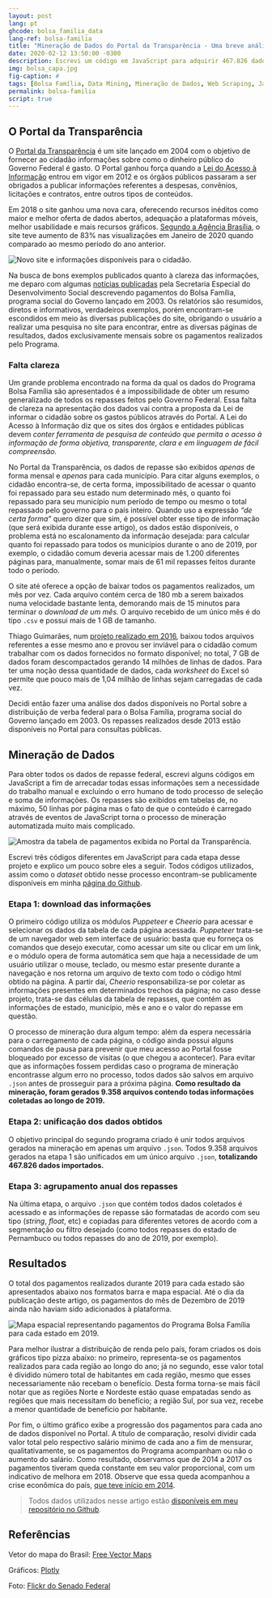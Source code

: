 ```yaml
---
layout: post
lang: pt
ghcode: bolsa_familia_data
lang-ref: bolsa-familia
title: "Mineração de Dados do Portal da Transparência - Uma breve análise dos pagamentos do Bolsa Família ao longo dos anos"
date: 2020-02-12 13:50:00 -0300
description: Escrevi um código em JavaScript para adquirir 467.826 dados referentes a 7 anos de pagamentos do Programa Bolsa Família.
img: bolsa_capa.jpg
fig-caption: #
tags: [Bolsa Família, Data Mining, Mineração de Dados, Web Scraping, JavaScript]
permalink: bolsa-familia
script: true
---
```

## O Portal da Transparência

O [Portal da Transparência](portaldatransparencia.gov.br/) é um site lançado em 2004 com o objetivo de fornecer ao cidadão informações sobre como o dinheiro público do Governo Federal é gasto. O Portal ganhou força quando a [Lei do Acesso à Informação](http://www.planalto.gov.br/ccivil_03/_ato2011-2014/2011/lei/l12527.htm) entrou em vigor em 2012 e os órgãos públicos passaram a ser obrigados a publicar informações referentes a despesas, convênios, licitações e contratos, entre outros tipos de conteúdos.

Em 2018 o site ganhou uma nova cara, oferecendo recursos inéditos como maior e melhor oferta de dados abertos, adequação a plataformas móveis, melhor usabilidade e mais recursos gráficos. [Segundo a Agência Brasília](https://www.agenciabrasilia.df.gov.br/2020/02/04/portal-da-transparencia-tem-aumento-expressivo-de-audiencia-em-janeiro/), o site teve aumento de 83% nas visualizações em Janeiro de 2020 quando comparado ao mesmo período do ano anterior.

![Novo site e informações disponíveis para o cidadão.]({{site.baseurl}}/assets/img/bolsa_site.png)

Na busca de bons exemplos publicados quanto à clareza das informações, me deparo com algumas [notícias publicadas](http://mds.gov.br/area-de-imprensa/noticias/2019/abril/bolsa-familia-repassa-r-2-6-bilhoes-a-beneficiarios-em-abril) pela Secretaria Especial do Desenvolvimento Social descrevendo pagamentos do Bolsa Família, programa social do Governo lançado em 2003. Os relatórios são resumidos, diretos e informativos, verdadeiros exemplos, porém encontram-se escondidos em meio às diversas publicações do site, obrigando o usuário a realizar uma pesquisa no site para encontrar, entre as diversas páginas de resultados, dados exclusivamente mensais sobre os pagamentos realizados pelo Programa.

### Falta clareza

Um grande problema encontrado na forma da qual os dados do Programa Bolsa Família são apresentados é a impossibilidade de obter um resumo generalizado de todos os repasses feitos pelo Governo Federal. Essa falta de clareza na apresentação dos dados vai contra a proposta da Lei de informar o cidadão sobre os gastos públicos através do Portal. A Lei do Acesso à Informação diz que os sites dos órgãos e entidades públicas devem _conter ferramenta de pesquisa de conteúdo que permita o acesso à informação de forma objetiva, transparente, clara e em linguagem de fácil compreensão._

No Portal da Transparência, os dados de repasse são exibidos _apenas_ de forma mensal e _apenas_ para cada município. Para citar alguns exemplos, o cidadão encontra-se, de certa forma, impossibilitado de acessar o quanto foi repassado para seu estado num determinado mês, o quanto foi repassado para seu município num período de tempo ou mesmo o total repassado pelo governo para o país inteiro. Quando uso a expressão _“de certa forma”_ quero dizer que sim, é possível obter esse tipo de informação (que será exibida durante esse artigo), os dados estão disponíveis, o problema está no escalonamento da informação desejada: para calcular quanto foi repassado para todos os municípios durante o ano de 2019, por exemplo, o cidadão comum deveria acessar mais de 1.200 diferentes páginas para, manualmente, somar mais de 61 mil repasses feitos durante todo o período.

O site até oferece a opção de baixar todos os pagamentos realizados, um mês por vez. Cada arquivo contém cerca de 180 mb a serem baixados numa velocidade bastante lenta, demorando mais de 15 minutos para terminar o _download _de um mês_._ O arquivo recebido de um único mês é do tipo `.csv` e possui mais de 1 GB de tamanho.

Thiago Guimarães, num [projeto realizado em 2016](https://medium.com/@thiagogsr/trabalhando-com-arquivos-do-portal-da-transpar%C3%AAncia-27d2f2500da5), baixou todos arquivos referentes a esse mesmo ano e provou ser inviável para o cidadão comum trabalhar com os dados fornecidos no formato disponível; no total, 7 GB de dados foram descompactados gerando 14 milhões de linhas de dados. Para ter uma noção dessa quantidade de dados, cada _worksheet_ do Excel só permite que pouco mais de 1,04 milhão de linhas sejam carregadas de cada vez.

Decidi então fazer uma análise dos dados disponíveis no Portal sobre a distribuição de verba federal para o Bolsa Família, programa social do Governo lançado em 2003. Os repasses realizados desde 2013 estão disponíveis no Portal para consultas públicas.

## Mineração de Dados

Para obter todos os dados de repasse federal, escrevi alguns códigos em JavaScript a fim de arrecadar todas essas informações sem a necessidade do trabalho manual e excluindo o erro humano de todo processo de seleção e soma de informações. Os repasses são exibidos em tabelas de, no máximo, 50 linhas por página mas o fato de que o conteúdo é carregado através de eventos de JavaScript torna o processo de mineração automatizada muito mais complicado.

![Amostra da tabela de pagamentos exibida no Portal da Transparência.]({{site.baseurl}}/assets/img/bolsa_tabela.png)

Escrevi três códigos diferentes em JavaScript para cada etapa desse projeto e explico um pouco sobre eles a seguir. Todos códigos utilizados, assim como o _dataset_ obtido nesse processo encontram-se publicamente disponíveis em minha [página do Github](https://github.com/hugobrancowb/bolsa_familia_data).


### Etapa 1: download das informações

O primeiro código utiliza os módulos _Puppeteer_ e _Cheerio_ para acessar e selecionar os dados da tabela de cada página acessada. _Puppeteer_ trata-se de um navegador web sem interface de usuário: basta que eu forneça os comandos que desejo executar, como acessar um site ou clicar em um link, e o módulo opera de forma automática sem que haja a necessidade de um usuário utilizar o mouse, teclado, ou mesmo estar presente durante a navegação e nos retorna um arquivo de texto com todo o código html obtido na página. A partir daí, _Cheerio_ responsabiliza-se por coletar as informações presentes em determinados trechos da página; no caso desse projeto, trata-se das células da tabela de repasses, que contém as informações de estado, município, mês e ano e o valor do repasse em questão.

O processo de mineração dura algum tempo: além da espera necessária para o carregamento de cada página, o código ainda possui alguns comandos de pausa para prevenir que meu acesso ao Portal fosse bloqueado por excesso de visitas (o que chegou a acontecer). Para evitar que as informações fossem perdidas caso o programa de mineração encontrasse algum erro no processo, todos dados são salvos em arquivo `.json` antes de prosseguir para a próxima página. **Como resultado da mineração, foram gerados 9.358 arquivos contendo todas informações coletadas ao longo de 2019.**

### Etapa 2: unificação dos dados obtidos

O objetivo principal do segundo programa criado é unir todos arquivos gerados na mineração em apenas um arquivo `.json`. Todos 9.358 arquivos gerados na etapa 1 são unificados em um único arquivo `.json`, **totalizando 467.826 dados importados.**

### Etapa 3: agrupamento anual dos repasses

Na última etapa, o arquivo `.json` que contém todos dados coletados é acessado e as informações de repasse são formatadas de acordo com seu tipo (_string_, _float_, etc) e copiadas para diferentes vetores de acordo com a segmentação ou filtro desejado (como todos repasses do estado de Pernambuco ou todos repasses do ano de 2019, por exemplo).

## Resultados

O total dos pagamentos realizados durante 2019 para cada estado são apresentados abaixo nos formatos barra e mapa espacial. Até o dia da publicação deste artigo, os pagamentos do mês de Dezembro de 2019 ainda não haviam sido adicionados à plataforma.

![Mapa espacial representando pagamentos do Programa Bolsa Família para cada estado em 2019.]({{site.baseurl}}/assets/img/bolsa_brasil-hm.png)

Para melhor ilustrar a distribuição de renda pelo país, foram criados os dois gráficos tipo pizza abaixo: no primeiro, representa-se os pagamentos realizados para cada região ao longo do ano; já no segundo, esse valor total é dividido número total de habitantes em cada região, mesmo que esses necessariamente não recebam o benefício. Desta forma torna-se mais fácil notar que as regiões Norte e Nordeste estão quase empatadas sendo as regiões que mais necessitam do benefício; a região Sul, por sua vez, recebe a menor quantidade de benefício por habitante.

Por fim, o último gráfico exibe a progressão dos pagamentos para cada ano de dados disponível no Portal. A título de comparação, resolvi dividir cada valor total pelo respectivo salário mínimo de cada ano a fim de mensurar, qualitativamente, se os pagamentos do Programa acompanham ou não o aumento do salário. Como resultado, observamos que de 2014 a 2017 os pagamentos tiveram queda constante em seu valor proporcional, com um indicativo de melhora em 2018. Observe que essa queda acompanhou a crise econômica do país, [que teve início em 2014](https://g1.globo.com/economia/noticia/crise-economica-atrasou-o-desenvolvimento-do-brasil-em-3-anos-aponta-firjan.ghtml).


>Todos dados utilizados nesse artigo estão [disponíveis em meu repositório no Github](https://github.com/hugobrancowb/bolsa_familia_data).


## Referências

Vetor do mapa do Brasil: [Free Vector Maps](https://freevectormaps.com/brazil/BR-EPS-01-0003?ref=atr)

Gráficos: [Plotly](https://plot.ly/javascript/)

Foto: [Flickr do Senado Federal](https://www.flickr.com/photos/agenciasenado/15413884445/)